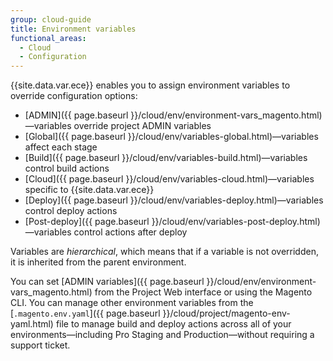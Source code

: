 ```yaml
---
group: cloud-guide
title: Environment variables
functional_areas:
  - Cloud
  - Configuration
---
```


{{site.data.var.ece}} enables you to assign environment variables to override configuration options:

-   [ADMIN]({{ page.baseurl }}/cloud/env/environment-vars_magento.html)—variables override project ADMIN variables
-   [Global]({{ page.baseurl }}/cloud/env/variables-global.html)—variables affect each stage
-   [Build]({{ page.baseurl }}/cloud/env/variables-build.html)—variables control build actions
-   [Cloud]({{ page.baseurl }}/cloud/env/variables-cloud.html)—variables specific to {{site.data.var.ece}}
-   [Deploy]({{ page.baseurl }}/cloud/env/variables-deploy.html)—variables control deploy actions
-   [Post-deploy]({{ page.baseurl }}/cloud/env/variables-post-deploy.html)—variables control actions after deploy

Variables are _hierarchical_, which means that if a variable is not overridden, it is inherited from the parent environment.

You can set [ADMIN variables]({{ page.baseurl }}/cloud/env/environment-vars_magento.html) from the Project Web interface or using the Magento CLI. You can manage other environment variables from the [`.magento.env.yaml`]({{ page.baseurl }}/cloud/project/magento-env-yaml.html) file to manage build and deploy actions across all of your environments—including Pro Staging and Production—without requiring a support ticket.